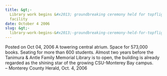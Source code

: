 ```yaml
---
title: &gt;-
  Library work begins &#x2013; groundbreaking ceremony held for topflight CSUMB
  facility
date: October 4 2006
slug: &gt;-
  library-work-begins-&#x2013;-groundbreaking-ceremony-held-for-topflight-csumb-facility
---
```





<span class="date">Posted on Oct 04, 2006    </span>
A towering central atrium. Space for 573,000 books. Seating for
more than 600 students. Almost two years before the Tanimura &amp;
Antle Family Memorial Library is to open, the building is already
regarded as the shining star of the growing CSU-Monterey Bay
campus.<br>
&#x2013; Monterey County Herald, Oct. 4, 2006<br/></br>




